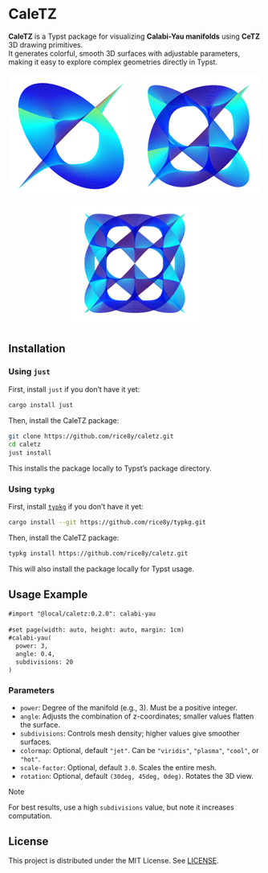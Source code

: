 # CaleTZ

**CaleTZ** is a Typst package for visualizing **Calabi-Yau manifolds** using **CeTZ** 3D drawing primitives.  
It generates colorful, smooth 3D surfaces with adjustable parameters, making it easy to explore complex geometries directly in Typst.

<p align="center">
  <img src="tests/for_readme01.png" alt="for_readme01" height="250">
  <img src="tests/for_readme02.png" alt="for_readme02" height="250">
  <img src="tests/for_readme03.png" alt="for_readme03" height="250">
</p>

<!-- ## Mathematical Description

CaleTZ visualizes a simplified projection of a **Calabi-Yau manifold**, defined implicitly by complex coordinates:

Let $n$ be the manifold degree. For each branch $(k_1, k_2)\in \{0,1,\dots,n-1\}^2$, define:

$$
\begin{align*}
U_1(a, b) &= \frac{1}{2}\Big(e^{a+ib} + e^{-a-ib}\Big)^{2/n},\\
U_3(a, b) &= \frac{1}{2}\Big(e^{a+ib} - e^{-a-ib}\Big)^{2/n},\\
z_1 &= e^{2\pi i k_1 / n} \cdot U_1(a, b),\\
z_2 &= e^{2\pi i k_2 / n} \cdot U_3(a, b),\\
(x, y, z) &= \Big(\mathrm{Re}(z_1), \mathrm{Re}(z_2), \cos(\alpha)\mathrm{Im}(z_1) + \sin(\alpha)\mathrm{Im}(z_2)\Big),
\end{align*}
$$

where:

- $a \in [0, \pi/2]$, $b \in [-\pi/2, \pi/2]$ are parametric angles.
- $\alpha$ is the rotation angle for the $z$-axis combination.
- $\mathrm{Re}, \mathrm{Im}$ denote the real and imaginary parts of a complex number.

The surface is rendered as a mesh over the $(a, b)$ domain, colored according to the $z$-coordinate. -->


## Installation

### Using `just`

First, install `just` if you don’t have it yet:

```bash
cargo install just
```

Then, install the CaleTZ package:

```bash
git clone https://github.com/rice8y/caletz.git
cd caletz
just install
```

This installs the package locally to Typst’s package directory.

### Using `typkg`

First, install [`typkg`](https://github.com/rice8y/typkg) if you don’t have it yet:

```bash
cargo install --git https://github.com/rice8y/typkg.git
```

Then, install the CaleTZ package:

```bash
typkg install https://github.com/rice8y/caletz.git
```

This will also install the package locally for Typst usage.

## Usage Example

```typ
#import "@local/caletz:0.2.0": calabi-yau

#set page(width: auto, height: auto, margin: 1cm)
#calabi-yau(
  power: 3,
  angle: 0.4,
  subdivisions: 20
)
```

### Parameters

- `power`: Degree of the manifold (e.g., 3). Must be a positive integer.
- `angle`: Adjusts the combination of z-coordinates; smaller values flatten the surface.
- `subdivisions`: Controls mesh density; higher values give smoother surfaces.
- `colormap`: Optional, default `"jet"`. Can be `"viridis"`, `"plasma"`, `"cool"`, or `"hot"`.
- `scale-factor`: Optional, default `3.0`. Scales the entire mesh.
- `rotation`: Optional, default `(30deg, 45deg, 0deg)`. Rotates the 3D view.

> [!NOTE]
> For best results, use a high `subdivisions` value, but note it increases computation.

## License

This project is distributed under the MIT License. See [LICENSE](LICENSE).